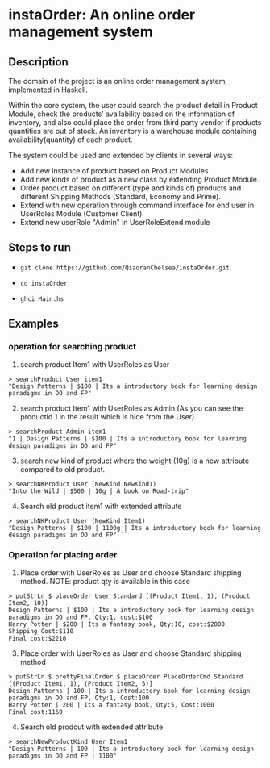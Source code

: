 # instaOrder: An online order management system 


## Description
The domain of the project is an online order management system, implemented in Haskell.

Within the core system, the user could search the product detail in Product Module, check the products’ availability based on the information of inventory, and also could place the order from third party vendor if products quantities are out of stock. An inventory is a warehouse module containing availability(quantity) of each product.

The system could be used and extended by clients in several ways:
* Add new instance of product based on Product Modules
* Add new kinds of product as a new class by extending Product Module.
* Order product based on different (type and kinds of) products and different Shipping Methods (Standard, Economy and Prime).
* Extend with new operation through command interface for end user in UserRoles Module (Customer Client).
* Extend new userRole "Admin" in UserRoleExtend module

## Steps to run
* `git clone https://github.com/QiaoranChelsea/instaOrder.git`

* `cd instaOrder`

* `ghci Main.hs` 

## Examples

### operation for searching product 
1. search product Item1 with UserRoles as User 
```
> searchProduct User item1
"Design Patterns | $100 | Its a introductory book for learning design paradigms in OO and FP"
```

2. search product Item1 with UserRoles as Admin (As you can see the productId 1 in the result which is hide from the User)
```
> searchProduct Admin item1 
"1 | Design Patterns | $100 | Its a introductory book for learning design paradigms in OO and FP"
```

3. search new kind of product where the weight (10g) is a new attribute compared to old product.
```
> searchNKProduct User (NewKind NewKind1)
"Into the Wild | $500 | 10g | A book on Road-trip"
```

4. Search old product item1 with extended attribute
```
> searchNKProduct User (NewKind Item1)
"Design Patterns | $100 | 1100g | Its a introductory book for learning design paradigms in OO and FP"```
```

### Operation for placing order
1. Place order with UserRoles as User and choose Standard shipping method. 
NOTE: product qty is available in this case 
```
> putStrLn $ placeOrder User Standard [(Product Item1, 1), (Product Item2, 10)]
Design Patterns | $100 | Its a introductory book for learning design paradigms in OO and FP, Qty:1, cost:$100
Harry Potter | $200 | Its a fantasy book, Qty:10, cost:$2000
Shipping Cost:$110
Final cost:$2210
```





3. Place order with UserRoles as User and choose Standard shipping method
```
> putStrLn $ prettyFinalOrder $ placeOrder PlaceOrderCmd Standard [(Product Item1, 1), (Product Item2, 5)]
Design Patterns | 100 | Its a introductory book for learning design paradigms in OO and FP, Qty:1, Cost:100
Harry Potter | 200 | Its a fantasy book, Qty:5, Cost:1000
Final cost:1160
```

4. Search old prodcut with extended attribute
```
> searchNewProductKind User Item1
"Design Patterns | 100 | Its a introductory book for learning design paradigms in OO and FP | 1100"
```




